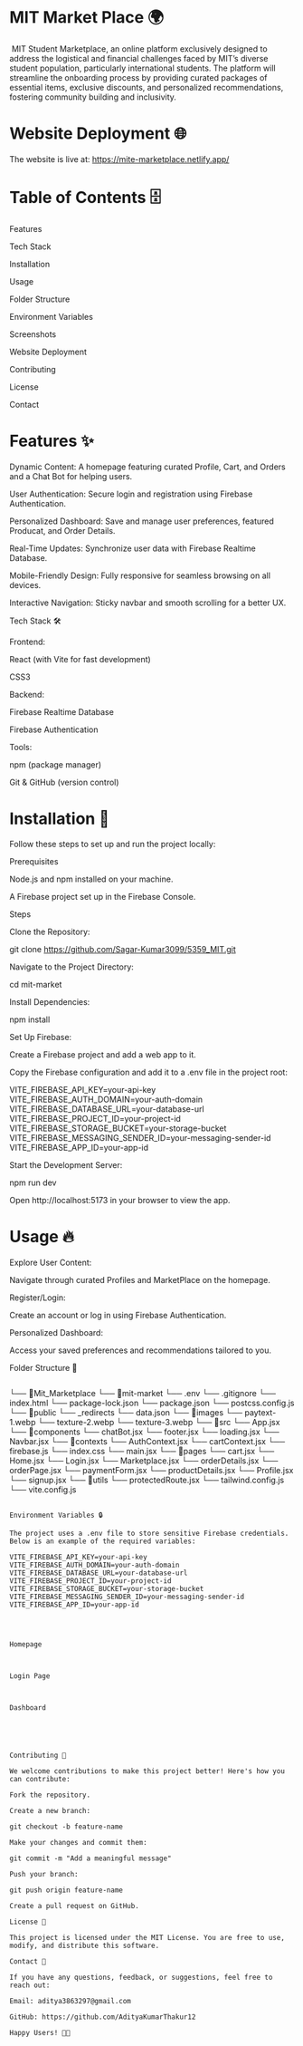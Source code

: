 # MIT Market Place 🌍

 MIT Student Marketplace, an online platform exclusively designed to address the logistical and financial challenges faced by MIT’s diverse student population, particularly international students. The platform will streamline the onboarding process by providing curated packages of essential items, exclusive discounts, and personalized recommendations, fostering community building and inclusivity.

# Website Deployment 🌐

The website is live at: https://mite-marketplace.netlify.app/

# Table of Contents 🗄

Features

Tech Stack

Installation

Usage

Folder Structure

Environment Variables

Screenshots

Website Deployment

Contributing

License

Contact

# Features ✨

Dynamic Content: A homepage featuring curated Profile, Cart, and Orders and a  Chat Bot for helping users.

User Authentication: Secure login and registration using Firebase Authentication.

Personalized Dashboard: Save and manage user preferences, featured Producat, and Order Details.

Real-Time Updates: Synchronize user data with Firebase Realtime Database.

Mobile-Friendly Design: Fully responsive for seamless browsing on all devices.

Interactive Navigation: Sticky navbar and smooth scrolling for a better UX.

Tech Stack 🛠️

Frontend:

React (with Vite for fast development)

CSS3

Backend:

Firebase Realtime Database

Firebase Authentication

Tools:

npm (package manager)

Git & GitHub (version control)

# Installation 🚀

Follow these steps to set up and run the project locally:

Prerequisites

Node.js and npm installed on your machine.

A Firebase project set up in the Firebase Console.

Steps

Clone the Repository:

git clone https://github.com/Sagar-Kumar3099/5359_MIT.git

Navigate to the Project Directory:

cd mit-market

Install Dependencies:

npm install

Set Up Firebase:

Create a Firebase project and add a web app to it.

Copy the Firebase configuration and add it to a .env file in the project root:

VITE_FIREBASE_API_KEY=your-api-key
VITE_FIREBASE_AUTH_DOMAIN=your-auth-domain
VITE_FIREBASE_DATABASE_URL=your-database-url
VITE_FIREBASE_PROJECT_ID=your-project-id
VITE_FIREBASE_STORAGE_BUCKET=your-storage-bucket
VITE_FIREBASE_MESSAGING_SENDER_ID=your-messaging-sender-id
VITE_FIREBASE_APP_ID=your-app-id

Start the Development Server:

npm run dev

Open http://localhost:5173 in your browser to view the app.

# Usage 🔥

Explore User Content:

Navigate through curated Profiles and MarketPlace on the homepage.

Register/Login:

Create an account or log in using Firebase Authentication.

Personalized Dashboard:

Access your saved preferences and recommendations tailored to you.

Folder Structure 📁
```plaintext
```
└── 📁Mit_Marketplace
    └── 📁mit-market
        └── .env
        └── .gitignore
        └── index.html
        └── package-lock.json
        └── package.json
        └── postcss.config.js
        └── 📁public
            └── _redirects
            └── data.json
            └── 📁images
            └── paytext-1.webp
            └── texture-2.webp
            └── texture-3.webp
        └── 📁src
            └── App.jsx
            └── 📁components
                └── chatBot.jsx
                └── footer.jsx
                └── loading.jsx
                └── Navbar.jsx
            └── 📁contexts
                └── AuthContext.jsx
                └── cartContext.jsx
            └── firebase.js
            └── index.css
            └── main.jsx
            └── 📁pages
                └── cart.jsx
                └── Home.jsx
                └── Login.jsx
                └── Marketplace.jsx
                └── orderDetails.jsx
                └── orderPage.jsx
                └── paymentForm.jsx
                └── productDetails.jsx
                └── Profile.jsx
                └── signup.jsx
            └── 📁utils
                └── protectedRoute.jsx
        └── tailwind.config.js
        └── vite.config.js
```

Environment Variables 🔒

The project uses a .env file to store sensitive Firebase credentials. Below is an example of the required variables:

VITE_FIREBASE_API_KEY=your-api-key
VITE_FIREBASE_AUTH_DOMAIN=your-auth-domain
VITE_FIREBASE_DATABASE_URL=your-database-url
VITE_FIREBASE_PROJECT_ID=your-project-id
VITE_FIREBASE_STORAGE_BUCKET=your-storage-bucket
VITE_FIREBASE_MESSAGING_SENDER_ID=your-messaging-sender-id
VITE_FIREBASE_APP_ID=your-app-id




Homepage



Login Page



Dashboard





Contributing 🤝

We welcome contributions to make this project better! Here's how you can contribute:

Fork the repository.

Create a new branch:

git checkout -b feature-name

Make your changes and commit them:

git commit -m "Add a meaningful message"

Push your branch:

git push origin feature-name

Create a pull request on GitHub.

License 📜

This project is licensed under the MIT License. You are free to use, modify, and distribute this software.

Contact 📨

If you have any questions, feedback, or suggestions, feel free to reach out:

Email: aditya3863297@gmail.com

GitHub: https://github.com/AdityaKumarThakur12

Happy Users! 🚫🌟